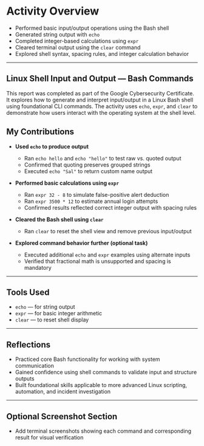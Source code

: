# Activity Overview

- Performed basic input/output operations using the Bash shell
- Generated string output with `echo`
- Completed integer-based calculations using `expr`
- Cleared terminal output using the `clear` command
- Explored shell syntax, spacing rules, and integer calculation behavior

---

## Linux Shell Input and Output — Bash Commands

This report was completed as part of the Google Cybersecurity Certificate. It explores how to generate and interpret input/output in a Linux Bash shell using foundational CLI commands. The activity uses `echo`, `expr`, and `clear` to demonstrate how users interact with the operating system at the shell level.

## My Contributions

- **Used `echo` to produce output**
  - Ran `echo hello` and `echo "hello"` to test raw vs. quoted output
  - Confirmed that quoting preserves grouped strings
  - Executed `echo "Sal"` to return custom name output

- **Performed basic calculations using `expr`**
  - Ran `expr 32 - 8` to simulate false-positive alert deduction
  - Ran `expr 3500 * 12` to estimate annual login attempts
  - Confirmed results reflected correct integer output with spacing rules

- **Cleared the Bash shell using `clear`**
  - Ran `clear` to reset the shell view and remove previous input/output

- **Explored command behavior further (optional task)**
  - Executed additional `echo` and `expr` examples using alternate inputs
  - Verified that fractional math is unsupported and spacing is mandatory

---

## Tools Used

- `echo` — for string output
- `expr` — for basic integer arithmetic
- `clear` — to reset shell display

---

## Reflections

- Practiced core Bash functionality for working with system communication
- Gained confidence using shell commands to validate input and structure outputs
- Built foundational skills applicable to more advanced Linux scripting, automation, and incident investigation

---

## Optional Screenshot Section

- Add terminal screenshots showing each command and corresponding result for visual verification

